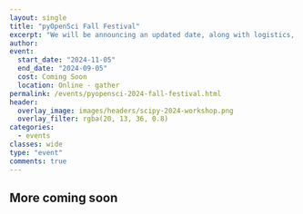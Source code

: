 ```yaml
---
layout: single
title: "pyOpenSci Fall Festival"
excerpt: "We will be announcing an updated date, along with logistics, speakers, workshop offerings, and associated costs for our 2024 Fall Festival in early August. Please check back later for more information."
author:
event:
  start_date: "2024-11-05"
  end_date: "2024-09-05"
  cost: Coming Soon
  location: Online - gather
permalink: /events/pyopensci-2024-fall-festival.html
header:
  overlay_image: images/headers/scipy-2024-workshop.png
  overlay_filter: rgba(20, 13, 36, 0.8)
categories:
  - events
classes: wide
type: "event"
comments: true
---
```


## More coming soon
